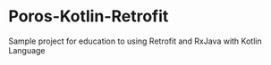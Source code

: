 # Poros-Kotlin-Retrofit
Sample project for education to using Retrofit and RxJava with Kotlin Language

